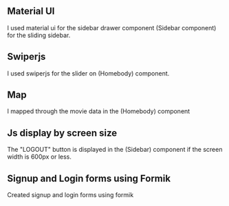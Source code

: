 ## Material UI

I used material ui for the sidebar drawer component (Sidebar component) for the sliding sidebar.

## Swiperjs

I used swiperjs for the slider on (Homebody) component.

## Map

I mapped through the movie data in the (Homebody) component

## Js display by screen size

The "LOGOUT" button is displayed in the (Sidebar) component if the screen width is 600px or less.

## Signup and Login forms using Formik
Created signup and login forms using formik